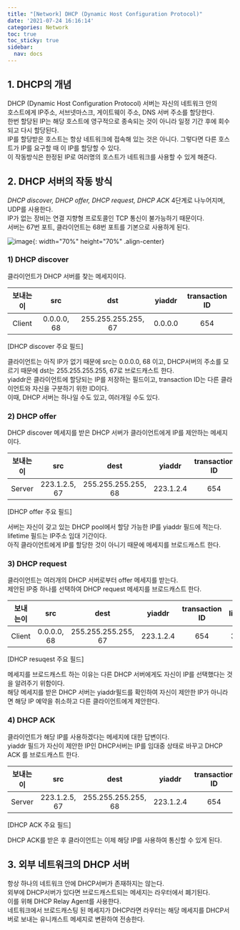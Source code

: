 ```yaml
---
title: "[Network] DHCP (Dynamic Host Configuration Protocol)"
date: '2021-07-24 16:16:14'
categories: Network
toc: true
toc_sticky: true
sidebar:
  nav: docs
---
```


## 1. DHCP의 개념
DHCP (Dynamic Host Configuration Protocol) 서버는 자신의 네트워크 안의  
호스트에게 IP주소, 서브넷마스크, 게이트웨이 주소, DNS 서버 주소를 할당한다.  
한번 할당된 IP는 해당 호스트에 영구적으로 종속되는 것이 아니라 일정 기간 후에 회수되고 다시 할당된다.  
IP를 할당받은 호스트는 항상 네트워크에 접속해 있는 것은 아니다. 그렇다면 다른 호스트가 IP를 요구할 때 이 IP를 할당할 수 있다.  
이 작동방식은 한정된 IP로 여러명의 호스트가 네트워크를 사용할 수 있게 해준다.  

## 2. DHCP 서버의 작동 방식
*DHCP discover, DHCP offer, DHCP request, DHCP ACK*   4단계로 나누어지며, UDP를 사용한다.  
IP가 없는 장비는 연결 지향형 프로토콜인 TCP 통신이 불가능하기 때문이다.  
서버는 67번 포트, 클라이언트는 68번 포트를 기본으로 사용하게 된다.  

![image](https://user-images.githubusercontent.com/60495897/126859443-e6a95b45-e4f8-49b3-9e31-a2fd4ed604c6.png){: width="70%" height="70%" .align-center}

### 1) DHCP discover
클라이언트가 DHCP 서버를 찾는 메세지이다.  


| 보내는이 |     src     |        dst         | yiaddr  | transaction ID |
| :------: | :---------: | :-----------------: | :-----: | :------------: |
|  Client  | 0.0.0.0, 68 | 255.255.255.255, 67 | 0.0.0.0 |      654       |

[DHCP discover 주요 필드]



클라이언트는 아직 IP가 없기 때문에 src는 0.0.0.0, 68 이고, DHCP서버의 주소를 모르기 때문에 dst는 255.255.255.255, 67로 브로드캐스트 한다.  
yiaddr은 클라이언트에 할당되는 IP를 저장하는 필드이고, transaction ID는 다른 클라이언트와 자신을 구분하기 위한 ID이다.  
이때, DHCP 서버는 하나일 수도 있고, 여러개일 수도 있다.  

### 2) DHCP offer
DHCP discover 메세지를 받은 DHCP 서버가 클라이언트에게 IP를 제안하는 메세지이다.  


	
| 보내는이 |      src      |        dest         |  yiaddr   | transaction ID | lifetime |
| :------: | :-----------: | :-----------------: | :-------: | :------------: | :------: |
|  Server  | 223.1.2.5, 67 | 255.255.255.255, 68 | 223.1.2.4 |      654       |  3600s   |


[DHCP offer 주요 필드]

서버는 자신이 갖고 있는 DHCP pool에서 할당 가능한 IP를 yiaddr 필드에 적는다.  
lifetime 필드는 IP주소 임대 기간이다.  
아직 클라이언트에게 IP를 할당한 것이 아니기 때문에 메세지를 브로드캐스트 한다.  

### 3) DHCP request
클라이언트는 여러개의 DHCP 서버로부터 offer 메세지를 받는다.  
제안된 IP중 하나를 선택하여 DHCP request 메세지를 브로드캐스트 한다.  

| 보내는이 |     src     |        dest         |  yiaddr   | transaction ID | lifetime |
| :------: | :---------: | :-----------------: | :-------: | :------------: | :------: |
|  Client  | 0.0.0.0, 68 | 255.255.255.255, 67 | 223.1.2.4 |      654       |  3600s   |

[DHCP resuqest 주요 필드]

메세지를 브로드캐스트 하는 이유는 다른 DHCP 서버에게도 자신이 IP를 선택했다는 것을 알려주기 위함이다.  
해당 메세지를 받은 DHCP 서버는 yiaddr필드를 확인하여 자신이 제안한 IP가 아니라면 해당 IP 예약을 취소하고 다른 클라이언트에게 제안한다.  

### 4) DHCP ACK
클라이언트가 해당 IP를 사용하겠다는 메세지에 대한 답변이다.  
yiaddr 필드가 자신이 제안한 IP인 DHCP서버는 IP를 임대중 상태로 바꾸고 DHCP ACK 를 브로드캐스트 한다.  

| 보내는이 |      src      |        dest         |  yiaddr   | transaction ID | lifetime |
| :------: | :-----------: | :-----------------: | :-------: | :------------: | :------: |
|  Server  | 223.1.2.5, 67 | 255.255.255.255, 68 | 223.1.2.4 |      654       |  3600s   |

[DHCP ACK 주요 필드]

DHCP ACK를 받은 후 클라이언트는 이제 해당 IP를 사용하여 통신할 수 있게 된다.  



## 3. 외부 네트워크의 DHCP 서버
항상 하나의 네트워크 안에 DHCP서버가 존재하지는 않는다.  
외부에 DHCP서버가 있다면  브로드캐스트되는 메세지는 라우터에서 폐기된다.  
이를 위해 DHCP Relay Agent를 사용한다.  
네트워크에서 브로드캐스팅 된 메세지가 DHCP라면 라우터는 해당 메세지를 DHCP서버로 보내는 유니캐스트 메세지로 변환하여 전송한다.
